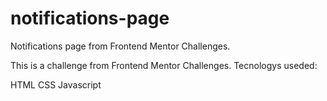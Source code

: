 # notifications-page
Notifications page from Frontend Mentor Challenges.


This is a challenge from Frontend Mentor Challenges.
Tecnologys useded:

HTML
CSS
Javascript


